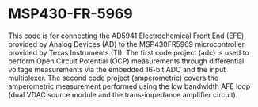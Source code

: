 # MSP430-FR-5969
This code is for connecting the AD5941 Electrochemical Front End (EFE) provided by Analog Devices (AD) to the MSP430FR5969 microcontroller provided by Texas Instruments (TI).
The first code project (adc) is used to perform Open Circuit Potential (OCP) measurements through differential voltage measurements via the embedded 16-bit ADC and the input multiplexer.
The second code project (amperometric) covers the amperometric measurement performed using the low bandwidth AFE loop (dual VDAC source module and the trans-impedance amplifier circuit). 
